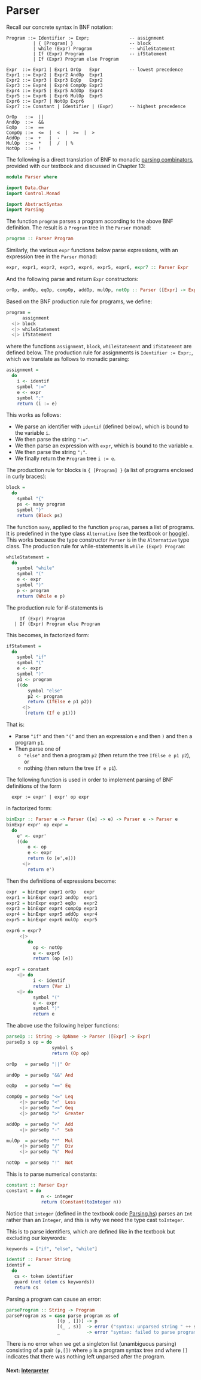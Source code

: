 # Parser

Recall our concrete syntax in BNF notation:
```
Program ::= Identifier := Expr;               -- assignment
          | { [Program] }                     -- block
          | while (Expr) Program              -- whileStatement
          | If (Expr) Program                 -- ifStatement
          | If (Expr) Program else Program

Expr  ::= Expr1 | Expr1 OrOp   Expr           -- lowest precedence
Expr1 ::= Expr2 | Expr2 AndOp  Expr1
Expr2 ::= Expr3 | Expr3 EqOp   Expr2
Expr3 ::= Expr4 | Expr4 CompOp Expr3
Expr4 ::= Expr5 | Expr5 AddOp  Expr4
Expr5 ::= Expr6 | Expr6 MulOp  Expr5
Expr6 ::= Expr7 | NotOp Expr6
Expr7 ::= Constant | Identifier | (Expr)      -- highest precedence

OrOp   ::=  ||
AndOp  ::=  &&
EqOp   ::=  ==
CompOp ::=  <=  |  <  |  >=  |  >
AddOp  ::=  +   |  -
MulOp  ::=  *   |  /  | %
NotOp  ::=  !
```
The following is a direct translation of BNF to monadic [parsing combinators](Parsing.hs), provided with our textbook and discussed in Chapter 13:
```haskell
module Parser where

import Data.Char
import Control.Monad

import AbstractSyntax
import Parsing
```
The function `program` parses a program according to the above BNF definition. The result is a `Program` tree in the `Parser` monad:
```haskell
program :: Parser Program
```
Similarly, the various `expr` functions below parse expressions, with an expression tree  in the `Parser` monad:
```haskell
expr, expr1, expr2, expr3, expr4, expr5, expr6, expr7 :: Parser Expr
```
And the following parse and return `Expr` constructors:
```haskell
orOp, andOp, eqOp, compOp, addOp, mulOp, notOp :: Parser ([Expr] -> Expr)
```
Based on the BNF production rule for programs, we define:
```haskell
program =
      assignment
  <|> block
  <|> whileStatement
  <|> ifStatement
```
where the functions `assignment`, `block`, `whileStatement` and `ifStatement` are defined below. The production rule for assignments is `Identifier := Expr;`, which we translate as follows to monadic parsing:
```haskell
assignment =
  do
    i <- identif
    symbol ":="
    e <- expr
    symbol ";"
    return (i := e)
```
This works as follows:
 * We parse an identifier with `identif` (defined below), which is bound to the variable `i`.
 * We then parse the string `":="`.
 * We then parse an expression with `expr`, which is bound to the variable `e`.
 * We then parse the string `";"`.
 * We finally return the `Program` tree `i := e`.

The production rule for blocks is `{ [Program] }` (a list of programs enclosed in curly braces):
```haskell
block =
  do
    symbol "{"
    ps <- many program
    symbol "}"
    return (Block ps)
```
The function `many`, applied to the function `program`, parses a list of programs. It is predefined in the type class `Alternative` (see the textbook or [hoogle](http://hackage.haskell.org/package/base-4.10.0.0/docs/Control-Applicative.html#v:many)). This works because the type constructor `Parser` is in the `Alternative` type class.
The production rule for while-statements is `while (Expr) Program`:
```haskell
whileStatement =
  do
    symbol "while"
    symbol "("
    e <- expr
    symbol ")"
    p <- program
    return (While e p)
```
The production rule for if-statements is
```
     If (Expr) Program
   | If (Expr) Program else Program
```
This becomes, in factorized form:
```haskell
ifStatement =
  do
    symbol "if"
    symbol "("
    e <- expr
    symbol ")"
    p1 <- program
    ((do
        symbol "else"
        p2 <- program
        return (IfElse e p1 p2))
      <|>
       (return (If e p1)))
```
That is:
  * Parse `"if"` and then `"("` and then an expression `e` and then `)` and then a program `p1`.
  * Then parse one of
      * `"else"` and then a program `p2` (then return the tree `IfElse e p1 p2`), or
      * nothing (then return the tree `If e p1`).

The following function is used in order to implement parsing of BNF definitions of the form
```
  expr := expr' | expr' op expr
```
in factorized form:
```haskell
binExpr :: Parser e -> Parser ([e] -> e) -> Parser e -> Parser e
binExpr expr' op expr =
  do
    e' <- expr'
    ((do
        o <- op
        e <- expr
        return (o [e',e]))
      <|>
        return e')
```
Then the definitions of expressions become:
```haskell
expr  = binExpr expr1 orOp   expr
expr1 = binExpr expr2 andOp  expr1
expr2 = binExpr expr3 eqOp   expr2
expr3 = binExpr expr4 compOp expr3
expr4 = binExpr expr5 addOp  expr4
expr5 = binExpr expr6 mulOp  expr5

expr6 = expr7
     <|>
        do
          op <- notOp
          e <- expr6
          return (op [e])

expr7 = constant
    <|> do
          i <- identif
          return (Var i)
    <|> do
          symbol "("
          e <- expr
          symbol ")"
          return e
```
The above use the following helper functions:
```haskell
parseOp :: String -> OpName -> Parser ([Expr] -> Expr)
parseOp s op = do
                 symbol s
                 return (Op op)

orOp   = parseOp "||" Or

andOp  = parseOp "&&" And

eqOp   = parseOp "==" Eq

compOp = parseOp "<=" Leq
     <|> parseOp "<"  Less
     <|> parseOp ">=" Geq
     <|> parseOp ">"  Greater

addOp  = parseOp "+"  Add
     <|> parseOp "-"  Sub

mulOp  = parseOp "*"  Mul
     <|> parseOp "/"  Div
     <|> parseOp "%"  Mod

notOp  = parseOp "!"  Not
```
This is to parse numerical constants:
```haskell
constant :: Parser Expr
constant = do
             n <- integer
             return (Constant(toInteger n))
```
Notice that `integer` (defined in the textbook code [Parsing.hs](Parsing.hs)) parses an `Int` rather than an `Integer`, and this is why we need the type cast `toInteger`.

This is to parse identifiers, which are defined like in the textbook but excluding our keywords:
```haskell
keywords = ["if", "else", "while"]

identif :: Parser String
identif =
  do
   cs <- token identifier
   guard (not (elem cs keywords))
   return cs
```
Parsing a program can cause an error:
```haskell
parseProgram :: String -> Program
parseProgram xs = case parse program xs of
                   [(p , [])] -> p
                   [(_ , s)]  -> error ("syntax: unparsed string " ++ s)
                   _          -> error "syntax: failed to parse program"
```
There is no error when we get a singleton list (unambiguous parsing) consisting of a pair `(p,[])` where `p` is a program syntax tree and where `[]` indicates that there was nothing left unparsed after the program.

#### Next: [Interpreter](Interpreter.md)
